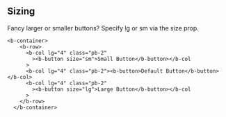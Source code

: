 ## Sizing

Fancy larger or smaller buttons? Specify lg or sm via the size prop.

```
<b-container>
    <b-row>
      <b-col lg="4" class="pb-2"
        ><b-button size="sm">Small Button</b-button></b-col
      >
      <b-col lg="4" class="pb-2"><b-button>Default Button</b-button></b-col>
      <b-col lg="4" class="pb-2"
        ><b-button size="lg">Large Button</b-button></b-col
      >
    </b-row>
  </b-container>
```
